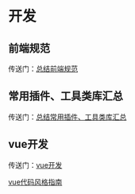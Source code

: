 # 开发
## 前端规范 ##
传送门：[总结前端规范](/docs/work/html.html)

## 常用插件、工具类库汇总 ##
传送门：[总结常用插件、工具类库汇总](/docs/work/solution.html)

## vue开发 ##
传送门：[vue开发](/docs/work/vue.html)

[vue代码风格指南](https://cn.vuejs.org/v2/style-guide/)
